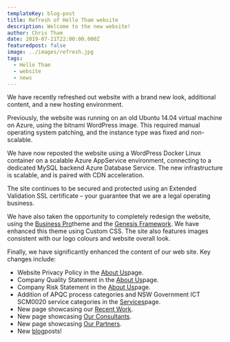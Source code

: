 ```yaml
---
templateKey: blog-post
title: Refresh of Hello Tham website
description: Welcome to the new website!
author: Chris Tham
date: 2019-07-21T22:00:00.000Z
featuredpost: false
image: ../images/refresh.jpg
tags:
  - Hello Tham
  - website
  - news
---
```


We have recently refreshed out website with a brand new look, additional content, and a new hosting environment.

Previously, the website was running on an old Ubuntu 14.04 virtual machine on Azure, using the bitnami WordPress image. This required manual operating system patching, and the instance type was fixed and non-scalable.

We have now reposted the website using a WordPress Docker Linux container on a scalable Azure AppService environment, connecting to a dedicated MySQL backend Azure Database Service. The new infrastructure is scalable, and is paired with CDN acceleration.

The site continues to be secured and protected using an Extended Validation SSL certificate – your guarantee that we are a legal operating business.

We have also taken the opportunity to completely redesign the website, using the [Business Pro](https://seothemes.com/themes/business-pro/)theme and the [Genesis Framework](https://www.studiopress.com/). We have enhanced this theme using Custom CSS. The site also features images consistent with our logo colours and website overall look.

Finally, we have significantly enhanced the content of our web site. Key changes include:

- Website Privacy Policy in the [About Us](http://localhost/about-us/)page.
- Company Quality Statement in the [About Us](http://localhost/about-us/)page.
- Company Risk Statement in the [About Us](http://localhost/about-us/)page.
- Addition of APQC process categories and NSW Government ICT SCM0020 service categories in the [Services](http://localhost/services/)page.
- New page showcasing our [Recent Work](http://localhost/recent-work/).
- New page showcasing [Our Consultants](http://localhost/our-consultants/).
- New page showcasing [Our Partners](http://localhost/our-partners/).
- New [blog](http://localhost/blog/)posts!
